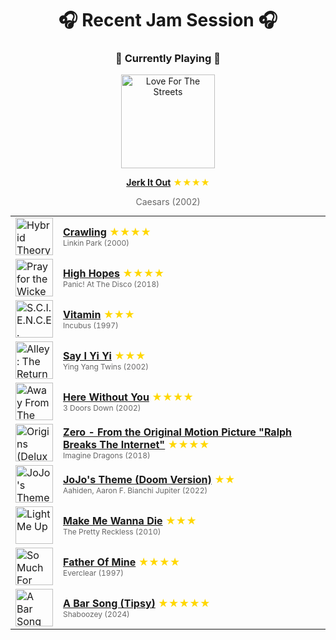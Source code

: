 <div align='center'>

# 🎧 Recent Jam Session 🎧

<h3>🎵 Currently Playing 🎵</h3>

<a href="https://open.spotify.com/track/5XMjXjwCkJVmk0AHm7z8IV"><img src="https://i.scdn.co/image/ab67616d0000b27346ed4ae9343359e5965baf7b" width="150" height="150" alt="Love For The Streets" /></a>

<b><a href="https://open.spotify.com/track/5XMjXjwCkJVmk0AHm7z8IV">Jerk It Out</a></b><span style="color: gold;"> ★★★★</span>

<span style="color: #666;">Caesars (2002)</span>

<table style='margin: 0 auto; max-width: 550px;'>
<tr>
<td width="60"><a href="https://open.spotify.com/track/57BrRMwf9LrcmuOsyGilwr"><img src="https://i.scdn.co/image/ab67616d0000b273e2f039481babe23658fc719a" width="60" height="60" alt="Hybrid Theory (Bonus Edition)" /></a></td>
<td><b><a href="https://open.spotify.com/track/57BrRMwf9LrcmuOsyGilwr">Crawling</a></b> <span style="color: gold;"> ★★★★</span><br><span style="font-size: 12px; color: #666;">Linkin Park (2000)</span></td>
</tr>
<tr>
<td width="60"><a href="https://open.spotify.com/track/1rqqCSm0Qe4I9rUvWncaom"><img src="https://i.scdn.co/image/ab67616d0000b273c5148520a59be191eea16989" width="60" height="60" alt="Pray for the Wicked" /></a></td>
<td><b><a href="https://open.spotify.com/track/1rqqCSm0Qe4I9rUvWncaom">High Hopes</a></b> <span style="color: gold;"> ★★★★</span><br><span style="font-size: 12px; color: #666;">Panic! At The Disco (2018)</span></td>
</tr>
<tr>
<td width="60"><a href="https://open.spotify.com/track/7fceKgGxIE3s6yGZ0vduQa"><img src="https://i.scdn.co/image/ab67616d0000b27355e734bb400d8c827700541b" width="60" height="60" alt="S.C.I.E.N.C.E." /></a></td>
<td><b><a href="https://open.spotify.com/track/7fceKgGxIE3s6yGZ0vduQa">Vitamin</a></b> <span style="color: gold;"> ★★★</span><br><span style="font-size: 12px; color: #666;">Incubus (1997)</span></td>
</tr>
<tr>
<td width="60"><a href="https://open.spotify.com/track/46XvcuEZFFInDilbYUNHBn"><img src="https://i.scdn.co/image/ab67616d0000b273a9f4b8706c2bae056b19ca78" width="60" height="60" alt="Alley: The Return of the Ying Yang Twins" /></a></td>
<td><b><a href="https://open.spotify.com/track/46XvcuEZFFInDilbYUNHBn">Say I Yi Yi</a></b> <span style="color: gold;"> ★★★</span><br><span style="font-size: 12px; color: #666;">Ying Yang Twins (2002)</span></td>
</tr>
<tr>
<td width="60"><a href="https://open.spotify.com/track/3NLrRZoMF0Lx6zTlYqeIo4"><img src="https://i.scdn.co/image/ab67616d0000b27383c39b0d32eb4a2064e1e228" width="60" height="60" alt="Away From The Sun" /></a></td>
<td><b><a href="https://open.spotify.com/track/3NLrRZoMF0Lx6zTlYqeIo4">Here Without You</a></b> <span style="color: gold;"> ★★★★</span><br><span style="font-size: 12px; color: #666;">3 Doors Down (2002)</span></td>
</tr>
<tr>
<td width="60"><a href="https://open.spotify.com/track/2bzitsPcImYC6DZWvvLCQi"><img src="https://i.scdn.co/image/ab67616d0000b273da6f73a25f4c79d0e6b4a8bd" width="60" height="60" alt="Origins (Deluxe)" /></a></td>
<td><b><a href="https://open.spotify.com/track/2bzitsPcImYC6DZWvvLCQi">Zero - From the Original Motion Picture "Ralph Breaks The Internet"</a></b> <span style="color: gold;"> ★★★★</span><br><span style="font-size: 12px; color: #666;">Imagine Dragons (2018)</span></td>
</tr>
<tr>
<td width="60"><a href="https://open.spotify.com/track/5CILaxqY18T6yBVvMx2DmI"><img src="https://i.scdn.co/image/ab67616d0000b273b1e8bcb88edca008573d56ab" width="60" height="60" alt="JoJo's Theme (Doom Version)" /></a></td>
<td><b><a href="https://open.spotify.com/track/5CILaxqY18T6yBVvMx2DmI">JoJo's Theme (Doom Version)</a></b> <span style="color: gold;"> ★★</span><br><span style="font-size: 12px; color: #666;">Aahiden, Aaron F. Bianchi Jupiter (2022)</span></td>
</tr>
<tr>
<td width="60"><a href="https://open.spotify.com/track/2opyAm6zOyjR0An5LkblfN"><img src="https://i.scdn.co/image/ab67616d0000b273ded3790fc374ac8c641c27df" width="60" height="60" alt="Light Me Up" /></a></td>
<td><b><a href="https://open.spotify.com/track/2opyAm6zOyjR0An5LkblfN">Make Me Wanna Die</a></b> <span style="color: gold;"> ★★★</span><br><span style="font-size: 12px; color: #666;">The Pretty Reckless (2010)</span></td>
</tr>
<tr>
<td width="60"><a href="https://open.spotify.com/track/2hx4ptqsE8dboLH3NCLmaN"><img src="https://i.scdn.co/image/ab67616d0000b27365a9e11c89449998ac3da930" width="60" height="60" alt="So Much For The Afterglow" /></a></td>
<td><b><a href="https://open.spotify.com/track/2hx4ptqsE8dboLH3NCLmaN">Father Of Mine</a></b> <span style="color: gold;"> ★★★★</span><br><span style="font-size: 12px; color: #666;">Everclear (1997)</span></td>
</tr>
<tr>
<td width="60"><a href="https://open.spotify.com/track/2FQrifJ1N335Ljm3TjTVVf"><img src="https://i.scdn.co/image/ab67616d0000b27380d86d636244b72a3a1eede2" width="60" height="60" alt="A Bar Song (Tipsy)" /></a></td>
<td><b><a href="https://open.spotify.com/track/2FQrifJ1N335Ljm3TjTVVf">A Bar Song (Tipsy)</a></b> <span style="color: gold;"> ★★★★★</span><br><span style="font-size: 12px; color: #666;">Shaboozey (2024)</span></td>
</tr>
</table>
</div>

